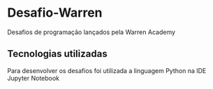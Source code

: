 # Desafio-Warren
Desafios de programação lançados pela Warren Academy
## Tecnologias utilizadas
Para desenvolver os desafios foi utilizada a linguagem Python na IDE Jupyter Notebook
